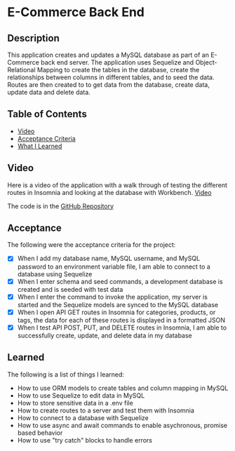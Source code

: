 # E-Commerce Back End

## Description

This application creates and updates a MySQL database as part of an E-Commerce back end server.  The application uses Sequelize and Object-Relational Mapping to create the tables in the database, create the relationships between columns in different tables, and to seed the data.  Routes are then created to to get data from the database, create data, update data and delete data.

## Table of Contents

- [Video](#video)
- [Acceptance Criteria](#acceptance)
- [What I Learned](#learned)

## Video

Here is a video of the application with a walk through of testing the different routes in Insomnia and looking at the database with Workbench.  [Video](https://drive.google.com/file/d/1MSPWhyzZtPkGtS8-Fz9NIGtj6SOA4vKm/view)

The code is in the [GitHub Repository](https://github.com/stephencurrie/ecommerce-backend)

## Acceptance

The following were the acceptance criteria for the project:

- [x] When I add my database name, MySQL username, and MySQL password to an environment variable file, I am able to connect to a database using Sequelize
- [x] When I enter schema and seed commands, a development database is created and is seeded with test data
- [x] When I enter the command to invoke the application, my server is started and the Sequelize models are synced to the MySQL database
- [x] When I open API GET routes in Insomnia for categories, products, or tags, the data for each of these routes is displayed in a formatted JSON
- [x] When I test API POST, PUT, and DELETE routes in Insomnia, I am able to successfully create, update, and delete data in my database

## Learned

The following is a list of things I learned:

- How to use ORM models to create tables and column mapping in MySQL
- How to use Sequelize to edit data in MySQL
- How to store sensitive data in a .env file
- How to create routes to a server and test them with Insomnia
- How to connect to a database with Sequelize 
- How to use async and await commands to enable asychronous, promise based behavior
- How to use "try catch" blocks to handle errors
